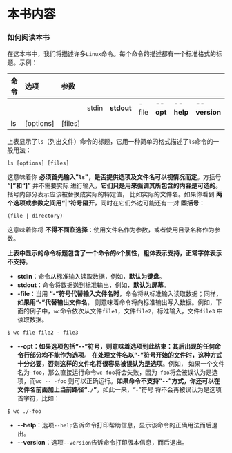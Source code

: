 本书内容
==========================================================================
### 如何阅读本书
在这本书中，我们将描述许多`Linux`命令。每个命令的描述都有一个标准格式的标题。示例：

| 命令 | 选项 | 参数 |   |   |   |   |   |   |
|:----|:-----|:----|:--|:--|:--|:--|:--|:--|
|   |  |  | stdin | **stdout** | -file | **--opt** | **--help** | **--version** |
| ls | [options] | [files] |  |  |  |  |  |  |

上表显示了`ls`（列出文件）命令的标题，它用一种简单的格式描述了`ls`命令的一般用法：
```shell
ls [options] [files]
```
这意味着你 **必须首先输入"`ls`"，是否提供选项及文件名可以视情况而定**。方括号 **“[”和“]”** 并不需要实际
进行输入，**它们只是用来强调其所包含的内容是可选的**。括号内部分表示应该被替换成实际的特定值，
比如实际的文件名。如果你看到 **两个选项或参数之间用“|”符号隔开**，同时在它们外边可能还有一对 **圆括号**：
```
(file | directory)
```
这意味着你将 **不得不面临选择**：使用文件名作为参数，或者使用目录名称作为参数。

**上表中显示的命令标题包含了一个命令的`6`个属性，粗体表示支持，正常字体表示不支持**。

+ **stdin**：命令从标准输入读取数据，例如，**默认为键盘**。
+ **stdout**：命令将数据送到标准输出，例如，**默认为屏幕**。
+ **-file**：当用 **“-”符号代替输入文件名时**，命令将从标准输入读取数据；同样，**如果用“-”代替输出文件名**，
则意味着命令将向标准输出写入数据。例如，下面的例子中，`wc`命令依次从文件`file1`，文件`file2`，标准输入，文件`file3`
中读取数据。
```
$ wc file file2 - file3
```
+ **--opt：如果选项包括“`--`”符号，则意味着选项到此结束：其后出现的任何命令行部分均不能作为选项**。
**在处理文件名以“`-`”符号开始的文件时，这种方式十分必要，否则这样的文件名将很容易被误认为是选项**。例如，
如果一个文件名为`-foo`，那么直接运行命令`wc-foo`将会失败，因为`-foo`将会被误认为是选项，而`wc -- -foo`
则可以正确运行。**如果命令不支持“`--`”方式，你还可以在文件名前面加上当前路径“`./`”**，如此一来，“`-`”符号
将不会再被误认为是选项首字符，比如：
```
$ wc ./-foo
```
+ **--help**：选项`--help`告诉命令打印帮助信息，显示该命令的正确用法而后退出。
+ **--version**：选项`--version`告诉命令打印版本信息，而后退出。



